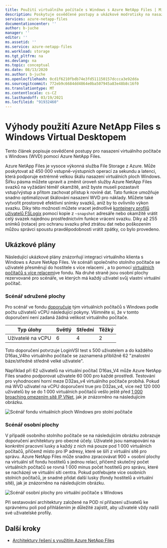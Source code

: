 ```yaml
---
title: Použití virtuálního počítače s Windows s Azure NetApp Files | Microsoft Docs
description: Poskytuje osvědčené postupy a ukázkové modrotisky na nasazení Windows Virtual desktopu pomocí Azure NetApp Files.
services: azure-netapp-files
documentationcenter: ''
author: b-juche
manager: ''
editor: ''
ms.assetid: ''
ms.service: azure-netapp-files
ms.workload: storage
ms.tgt_pltfrm: na
ms.devlang: na
ms.topic: conceptual
ms.date: 08/13/2020
ms.author: b-juche
ms.openlocfilehash: 0cd1f6210fbdb74e3fd511150157dccca3e92dda
ms.sourcegitcommit: 772eb9c6684dd4864e0ba507945a83e48b8c16f0
ms.translationtype: MT
ms.contentlocale: cs-CZ
ms.lasthandoff: 03/19/2021
ms.locfileid: "91932460"
---
```

# <a name="benefits-of-using-azure-netapp-files-with-windows-virtual-desktop"></a>Výhody použití Azure NetApp Files s Windows Virtual Desktopem 

Tento článek popisuje osvědčené postupy pro nasazení virtuálního počítače s Windows (WVD) pomocí Azure NetApp Files.

Azure NetApp Files je vysoce výkonná služba File Storage z Azure. Může poskytovat až 450 000 vstupně-výstupních operací za sekundu a latenci, která podporuje extrémně velkou škálu nasazení virtuálních ploch Windows. Šířku pásma můžete upravit a změnit úroveň služby Azure NetApp Files svazků na vyžádání téměř okamžitě, aniž byste museli pozastavit vstup/výstup a přitom zachovat přístup k rovině dat. Tato funkce umožňuje snadno optimalizovat škálování nasazení WVD pro náklady. Můžete také vytvořit prostorově efektivní snímky svazků, aniž by to ovlivnilo výkon svazku. Díky této možnosti můžete vracet jednotlivé [kontejnery profilů uživatelů FSLogix](../virtual-desktop/store-fslogix-profile.md) pomocí kopie z `~snapshot` adresáře nebo okamžitě vrátit celý svazek najednou prostřednictvím funkce vrácení svazku.  Díky až 255 snímků (rotace) pro ochranu svazku před ztrátou dat nebo poškozením můžou správci spoustu pravděpodobnosti vrátit zpátky, co bylo provedeno.

## <a name="sample-blueprints"></a>Ukázkové plány

Následující ukázkové plány znázorňují integraci virtuálního klienta s Windows s Azure NetApp Files. Ve scénáři společného stolního počítače se uživatelé přesměrují do hostitele s více relacemi [](../virtual-desktop/host-pool-load-balancing.md#breadth-first-load-balancing-method), a to pomocí [virtuálních počítačů s více relacemi](../virtual-desktop/windows-10-multisession-faq.md#what-is-windows-10-enterprise-multi-session)ve fondu. Na druhé straně jsou osobní plochy rezervované pro scénáře, ve kterých má každý uživatel svůj vlastní virtuální počítač.

### <a name="pooled-desktop-scenario"></a>Scénář sdružené plochy

Pro scénář ve fondu [doporučuje](/windows-server/remote/remote-desktop-services/virtual-machine-recs#multi-session-recommendations) tým virtuálních počítačů s Windows podle počtu uživatelů vCPU následující pokyny. Všimněte si, že v tomto doporučení není zadaná žádná velikost virtuálního počítače.

|     Typ úlohy     |     Světlý    |     Střední    |     Těžký    |
|-----------------------|--------------|---------------|--------------|
|     Uživatelé na vCPU    |     6        |     4         |     2        |


Toto doporučení potvrzuje LoginVSI test s 500 uživatelem a do každého D16as_V4ho virtuálního počítače se zaznamená přibližně 62 "znalostní báze/středně středně velké uživatele". 

Například při 62 uživatelů na virtuální počítač D16as_V4 může Azure NetApp Files snadno podporovat uživatele 60 000 pro každé prostředí. Testování pro vyhodnocení horní meze D32as_v4 virtuálního počítače probíhá. Pokud má WVD uživatel na vCPU doporučení true pro D32as_v4, více než 120 000 uživatelů by se do 1 000 virtuálních počítačů vešlo ještě před [1 000 broaching omezením sítě IP VNet](./azure-netapp-files-network-topologies.md), jak je znázorněno na následujícím obrázku.  

![Scénář fondu virtuálních ploch Windows pro stolní počítače](../media/azure-netapp-files/solutions-pooled-desktop-scenario.png)   

### <a name="personal-desktop-scenario"></a>Scénář osobní plochy 

V případě osobního stolního počítače se na následujícím obrázku zobrazuje doporučení architektury pro obecné účely. Uživatelé jsou namapováni na konkrétní pracovní lusky a každý z nich má pouze pod 1 000 virtuálních počítačů, přičemž místo pro IP adresy, které se šíří z virtuální sítě pro správu. Azure NetApp Files může snadno zpracovávat 900 + osobní plochy na virtuální síť fondu hostitelů s jednou relací, přičemž skutečný počet virtuálních počítačů se rovná 1 000 minus počet hostitelů pro správu, které se nacházejí ve virtuální síti centra. Pokud potřebujete více osobních stolních počítačů, je snadné přidat další lusky (fondy hostitelů a virtuální sítě), jak je znázorněno na následujícím obrázku. 

![Scénář osobní plochy pro virtuální počítače s Windows](../media/azure-netapp-files/solutions-personal-desktop-scenario.png)  

Při sestavování architektury založené na POD ní přiřazení uživatelů ke správnému poli pod přihlášením je důležité zajistit, aby uživatelé vždy našli své uživatelské profily. 

## <a name="next-steps"></a>Další kroky

- [Architektury řešení s využitím Azure NetApp Files](azure-netapp-files-solution-architectures.md)